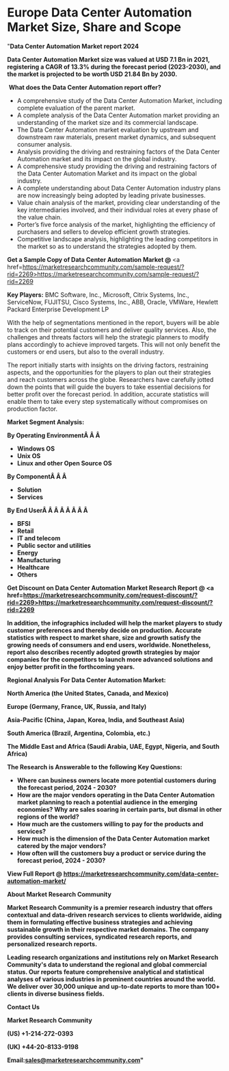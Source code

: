 # Europe Data Center Automation Market Size, Share and Scope
"<strong>Data Center Automation Market report 2024</strong>

<strong>Data Center Automation Market size was valued at USD 7.1 Bn in 2021, registering a CAGR of 13.3% during the forecast period (2023-2030), and the market is projected to be worth USD 21.84 Bn by 2030.</strong>

 <strong><b>What does the Data Center Automation report offer?</b></strong>
<ul>
  <li>A comprehensive study of the Data Center Automation Market, including complete evaluation of the parent market.</li>
  <li>A complete analysis of the Data Center Automation market providing an understanding of the market size and its commercial landscape.</li>
  <li>The Data Center Automation market evaluation by upstream and downstream raw materials, present market dynamics, and subsequent consumer analysis.</li>
  <li>Analysis providing the driving and restraining factors of the Data Center Automation market and its impact on the global industry.</li>
  <li>A comprehensive study providing the driving and restraining factors of the Data Center Automation Market and its impact on the global industry.</li>
  <li>A complete understanding about Data Center Automation industry plans are now increasingly being adopted by leading private businesses.</li>
  <li>Value chain analysis of the market, providing clear understanding of the key intermediaries involved, and their individual roles at every phase of the value chain.</li>
  <li>Porter’s five force analysis of the market, highlighting the efficiency of purchasers and sellers to develop efficient growth strategies.</li>
  <li>Competitive landscape analysis, highlighting the leading competitors in the market so as to understand the strategies adopted by them.</li>
</ul>

<strong>Get a Sample Copy of Data Center Automation Market @ </strong><a href=https://marketresearchcommunity.com/sample-request/?rid=2269><u>https://marketresearchcommunity.com/sample-request/?rid=2269</u></a>

<strong>Key Players:</strong> 
BMC Software, Inc., Microsoft, Citrix Systems, Inc., ServiceNow, FUJITSU, Cisco Systems, Inc., ABB, Oracle, VMWare, Hewlett Packard Enterprise Development LP

With the help of segmentations mentioned in the report, buyers will be able to track on their potential customers and deliver quality services. Also, the challenges and threats factors will help the strategic planners to modify plans accordingly to achieve improved targets. This will not only benefit the customers or end users, but also to the overall industry.

The report initially starts with insights on the driving factors, restraining aspects, and the opportunities for the players to plan out their strategies and reach customers across the globe. Researchers have carefully jotted down the points that will guide the buyers to take essential decisions for better profit over the forecast period. In addition, accurate statistics will enable them to take every step systematically without compromises on production factor.

<strong>Market Segment Analysis:</strong>

</h2>
<strong><strong>By Operating EnvironmentÂ Â Â  </strong></h4>
<ul>
 	<li>Windows OS</li>
 	<li>Unix OS</li>
 	<li>Linux and other Open Source OS</li>
</ul>
<strong><strong>By ComponentÂ Â Â  </strong></h4>
<ul>
 	<li>Solution</li>
 	<li>Services</li>
</ul>
<strong><strong>By End UserÂ Â Â Â Â Â Â Â  </strong></h4>
<ul>
 	<li>BFSI</li>
 	<li>Retail</li>
 	<li>IT and telecom</li>
 	<li>Public sector and utilities</li>
 	<li>Energy</li>
 	<li>Manufacturing</li>
 	<li>Healthcare</li>
 	<li>Others</li>
</ul>

<strong>Get Discount on Data Center Automation Market Research Report @ </b></strong><a href=https://marketresearchcommunity.com/request-discount/?rid=2269><u>https://marketresearchcommunity.com/request-discount/?rid=2269</u></a>

In addition, the infographics included will help the market players to study customer preferences and thereby decide on production. Accurate statistics with respect to market share, size and growth satisfy the growing needs of consumers and end users, worldwide. Nonetheless, report also describes recently adopted growth strategies by major companies for the competitors to launch more advanced solutions and enjoy better profit in the forthcoming years.

<strong>Regional Analysis For Data Center Automation Market:</strong>

<strong>North America</strong> (the United States, Canada, and Mexico)

<strong>Europe</strong> (Germany, France, UK, Russia, and Italy)

<strong>Asia-Pacific</strong> (China, Japan, Korea, India, and Southeast Asia)

<strong>South America</strong> (Brazil, Argentina, Colombia, etc.)

<strong>The Middle East and Africa</strong> (Saudi Arabia, UAE, Egypt, Nigeria, and South Africa)

<strong>The Research is Answerable to the following Key Questions:</strong>
<ul>
 	<li>Where can business owners locate more potential customers during the forecast period, 2024 - 2030?</li>
 	<li>How are the major vendors operating in the Data Center Automation market planning to reach a potential audience in the emerging economies? Why are sales soaring in certain parts, but dismal in other regions of the world?</li>
 	<li>How much are the customers willing to pay for the products and services?</li>
 	<li>How much is the dimension of the Data Center Automation market catered by the major vendors?</li>
 	<li>How often will the customers buy a product or service during the forecast period, 2024 - 2030?</li>
</ul>

<strong>View Full Report @</strong> <a href=https://marketresearchcommunity.com/data-center-automation-market/>https://marketresearchcommunity.com/data-center-automation-market/</a>

<strong>About Market Research Community</strong>

Market Research Community is a premier research industry that offers contextual and data-driven research services to clients worldwide, aiding them in formulating effective business strategies and achieving sustainable growth in their respective market domains. The company provides consulting services, syndicated research reports, and personalized research reports.

Leading research organizations and institutions rely on Market Research Community's data to understand the regional and global commercial status. Our reports feature comprehensive analytical and statistical analyses of various industries in prominent countries around the world. We deliver over 30,000 unique and up-to-date reports to more than 100+ clients in diverse business fields.

<strong>Contact Us</strong>

<strong>Market Research Community</strong>

(US) +1-214-272-0393

(UK) +44-20-8133-9198

<strong>Email:</strong>sales@marketresearchcommunity.com"
